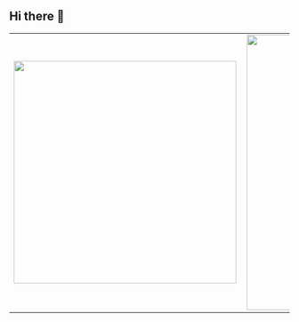 ## Hi there 👋


<center>
  <table>
    <tr>
        <td><img width="400px" align="left" src="https://github-readme-stats.vercel.app/api/top-langs/?username=diegorafaellucio&hide=html&layout=compact&theme=dark" /></td>
        <td><img width="495px" align="left" src="https://github-readme-stats.vercel.app/api?username=diegorafaellucio&theme=dark"/></td>
    </tr>   
  </table>
</center>  

<!--
**diegorafaellucio/diegorafaellucio** is a ✨ _special_ ✨ repository because its `README.md` (this file) appears on your GitHub profile.

---

Here’s your refined GitHub profile description, emphasizing your full-stack development expertise and highlighting your most significant academic contributions:

---

### 🚀 Diego Rafael Lucio | Full Stack Developer & AI Engineer

Ph.D. in Computer Science | Full Stack Engineer | AI Researcher

I'm a **Full Stack Developer** with expertise in **modern web technologies, scalable architectures, and AI-driven applications**. I have extensive experience building robust, dynamic applications using **React, Angular, and Java (Spring Boot)** for the backend. My passion lies in crafting high-performance, user-friendly interfaces while integrating cutting-edge AI solutions.

🔹 **Frontend**: React, Angular, TypeScript, JavaScript  
🔹 **Backend**: Java (Spring Boot, Hibernate, JSF), Python (Django, FastAPI, Sanic)  
🔹 **AI/ML**: PyTorch, TensorFlow, Scikit-learn, Keras  
🔹 **DevOps**: Docker, Kubernetes, CI/CD, AWS  
🔹 **Databases**: MySQL, PostgreSQL, SQLServer

💡 Award-winning developer and AI researcher, securing **1st place in IEEE’s Biometrics Competition (2020)**. Published in top-tier journals like **Nature Communications** and **Scientific Reports**.

**Notable Publications**:

- **COVID-19 Detection in CT Images with Deep Learning**: Developed a voting-based scheme for COVID-19 detection in CT images, enhancing diagnostic accuracy. Published in *Informatics in Medicine Unlocked*, 2020. citeturn0search0

- **Federated Learning for Rare Cancer Boundary Detection**: Contributed to a federated learning approach enabling big data utilization for rare cancer boundary detection. Published in *Nature Communications*, 2022. citeturn0search0

- **Combining Visual and Acoustic Features for Audio Classification**: Co-authored research on integrating visual and acoustic data to improve audio classification tasks. Published in *Pattern Recognition Letters*, 2017. citeturn0search0

📌 Open to collaborations on **web development, scalable full-stack projects, and AI-enhanced applications**.

🔗 [Google Scholar](https://scholar.google.com.br/citations?user=FS_momQAAAAJ&hl=pt-BR) | [LinkedIn](https://www.linkedin.com/in/diegolucio/)

---

This version maintains your full-stack development focus while showcasing your significant academic achievements. Let me know if you'd like any further adjustments! 🚀 

---  

![](https://komarev.com/ghpvc/?username=diegorafaellucio&color=blue&style=flat)
